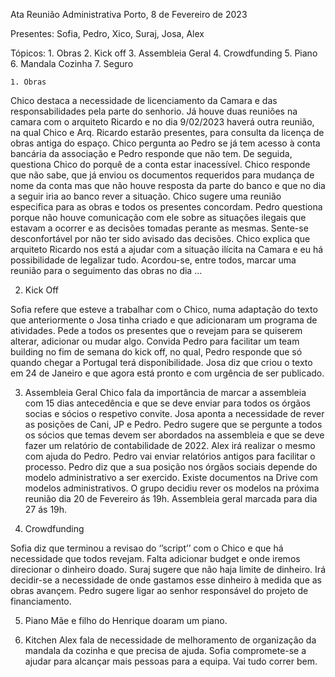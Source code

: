 Ata Reunião Administrativa
Porto, 8 de Fevereiro de 2023

Presentes: Sofia, Pedro, Xico, Suraj, Josa, Alex


Tópicos:
    1. Obras
    2. Kick off
    3. Assembleia Geral
    4. Crowdfunding
    5. Piano
    6. Mandala Cozinha
    7. Seguro

    1. Obras
Chico destaca a necessidade de licenciamento da Camara e das responsabilidades pela parte do senhorio. Já houve duas reuniões na camara com o arquiteto Ricardo e no dia 9/02/2023 haverá outra reunião, na qual Chico e Arq. Ricardo estarão presentes, para consulta da licença de obras antiga do espaço. Chico pergunta ao Pedro se já tem acesso à conta bancária da associação e Pedro responde que não tem. De seguida, questiona Chico do porquê de a conta estar inacessível. Chico responde que não sabe, que já enviou os documentos requeridos para mudança de nome da conta mas que não houve resposta da parte do banco e que no dia a seguir iria ao banco rever a situação.
Chico sugere uma reunião especifica para as obras e todos os presentes concordam. Pedro questiona porque não houve comunicação com ele sobre as situações ilegais que estavam a ocorrer e as decisões tomadas perante as mesmas. Sente-se desconfortável por não ter sido avisado das decisões. Chico explica que arquiteto Ricardo nos está a ajudar com a situação ilícita na Camara e eu há possibilidade de legalizar tudo. Acordou-se, entre todos, marcar uma reunião para o seguimento das obras no dia …

  2. Kick Off

Sofia refere que esteve a trabalhar com o Chico, numa adaptação do texto que anteriormente o Josa tinha criado e que adicionaram um programa de atividades. Pede a todos os presentes que o revejam para se quiserem alterar, adicionar ou mudar algo. Convida Pedro para facilitar um team building no fim de semana do kick off, no qual, Pedro responde que só quando chegar a Portugal terá disponibilidade. Josa diz que criou o texto em 24 de Janeiro e que agora está pronto e com urgência de ser publicado.



3. Assembleia Geral
Chico fala da importância de marcar a assembleia com 15 dias antecedência e que se deve enviar para todos os órgãos socias e sócios o respetivo convite. Josa aponta a necessidade de rever as posições de Cani, JP e Pedro.
Pedro sugere que se pergunte a todos os sócios que temas devem ser abordados na assembleia e que se deve fazer um relatório de contabilidade de 2022. Alex irá realizar o mesmo com ajuda do Pedro.  Pedro vai enviar relatórios antigos para facilitar o processo. Pedro diz que a sua posição nos órgãos sociais depende do modelo administrativo a ser exercido. Existe documentos na Drive com modelos administrativos. O grupo decidiu rever os modelos na próxima reunião dia 20 de Fevereiro ás 19h. Assembleia geral marcada para dia 27 ás 19h.

4. Crowdfunding

Sofia diz que terminou a revisao do ‘’script’’ com o Chico e que há necessidade que todos revejam. Falta adicionar budget e onde iremos direcionar o dinheiro doado. Suraj sugere que não haja limite de dinheiro. Irá decidir-se a necessidade de onde gastamos esse dinheiro à medida que as obras avançem. Pedro sugere ligar ao senhor responsável do projeto de financiamento.

5. Piano
Mãe e filho do Henrique doaram um piano.

6. Kitchen
Alex fala de necessidade de melhoramento de organização da mandala da cozinha e que precisa de ajuda. Sofia compromete-se a ajudar para alcançar mais pessoas para a equipa. Vai tudo correr bem. 

